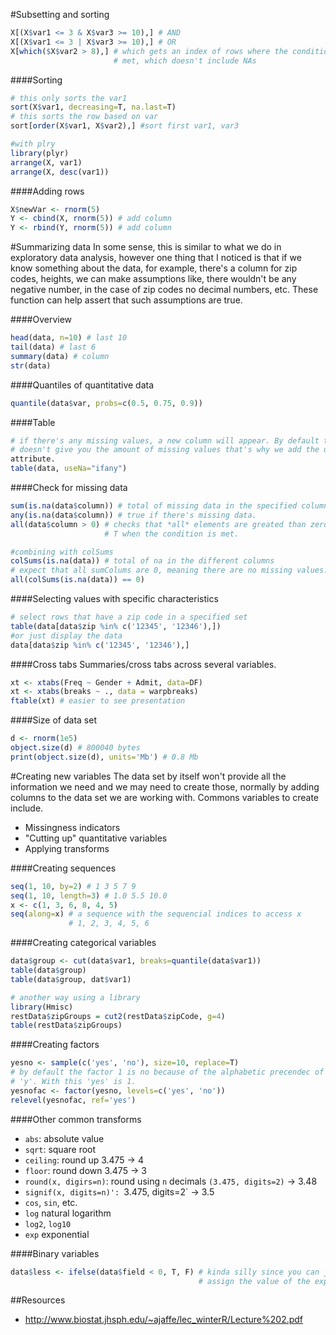 #Subsetting and sorting
```R
X[(X$var1 <= 3 & X$var3 >= 10),] # AND
X[(X$var1 <= 3 | X$var3 >= 10),] # OR
X[which($X$var2 > 8),] # which gets an index of rows where the condition is
                       # met, which doesn't include NAs
```

####Sorting
```R
# this only sorts the var1
sort(X$var1, decreasing=T, na.last=T)
# this sorts the row based on var
sort[order(X$var1, X$var2),] #sort first var1, var3

#with plry
library(plyr)
arrange(X, var1)
arrange(X, desc(var1))
```

####Adding rows
```R
X$newVar <- rnorm(5)
Y <- cbind(X, rnorm(5)) # add column
Y <- rbind(Y, rnorm(5)) # add column
```

#Summarizing data
In some sense, this is similar to what we do in exploratory data analysis,
however one thing that I noticed is that if we know something about the data,
for example, there's a column for zip codes, heights, we can make assumptions
like, there wouldn't be any negative number, in the case of zip codes no
decimal numbers, etc. These function can help assert that such assumptions are
true.

####Overview
```R
head(data, n=10) # last 10
tail(data) # last 6
summary(data) # column
str(data)
```

####Quantiles of quantitative data
```R
quantile(data$var, probs=c(0.5, 0.75, 0.9))
```

####Table
```R
# if there's any missing values, a new column will appear. By default table
# doesn't give you the amount of missing values that's why we add the useNa
attribute.
table(data, useNa="ifany")
```

####Check for missing data
```R
sum(is.na(data$column)) # total of missing data in the specified column.
any(is.na(data$column)) # true if there's missing data.
all(data$column > 0) # checks that *all* elements are greated than zero
                     # T when the condition is met.

#combining with colSums
colSums(is.na(data)) # total of na in the different columns
# expect that all sumColums are 0, meaning there are no missing values.
all(colSums(is.na(data)) == 0)
```

####Selecting values with specific characteristics
```R
# select rows that have a zip code in a specified set
table(data[data$zip %in% c('12345', '12346'),])
#or just display the data
data[data$zip %in% c('12345', '12346'),]
```

####Cross tabs
Summaries/cross tabs across several variables.
```R
xt <- xtabs(Freq ~ Gender + Admit, data=DF)
xt <- xtabs(breaks ~ ., data = warpbreaks)
ftable(xt) # easier to see presentation
```

####Size of data set
```R
d <- rnorm(1e5)
object.size(d) # 800040 bytes
print(object.size(d), units='Mb') # 0.8 Mb
```

#Creating new variables
The data set by itself won't provide all the information we need and we may need
to create those, normally by adding columns to the data set we are working
with. Commons variables to create include.

- Missingness indicators
- "Cutting up" quantitative variables
- Applying transforms

####Creating sequences
```R
seq(1, 10, by=2) # 1 3 5 7 9
seq(1, 10, length=3) # 1.0 5.5 10.0
x <- c(1, 3, 6, 8, 4, 5)
seq(along=x) # a sequence with the sequencial indices to access x
             # 1, 2, 3, 4, 5, 6
```

####Creating categorical variables
```R
data$group <- cut(data$var1, breaks=quantile(data$var1))
table(data$group)
table(data$group, dat$var1)

# another way using a library
library(Hmisc)
restData$zipGroups = cut2(restData$zipCode, g=4)
table(restData$zipGroups)
```

####Creating factors
```R
yesno <- sample(c('yes', 'no'), size=10, replace=T)
# by default the factor 1 is no because of the alphabetic precendec of 'n' over
# 'y'. With this 'yes' is 1.
yesnofac <- factor(yesno, levels=c('yes', 'no'))
relevel(yesnofac, ref='yes')
```

####Other common transforms
- `abs`: absolute value
- `sqrt`: square root
- `ceiling`: round up 3.475 -> 4
- `floor`: round down 3.475 -> 3
- `round(x, digirs=n)`: round using `n` decimals `(3.475, digits=2)` -> 3.48
- `signif(x, digits=n)': `3.475, digits=2` -> 3.5
- `cos`, `sin`, etc.
- `log` natural logarithm
- `log2`, `log10`
- `exp` exponential

####Binary variables
```R
data$less <- ifelse(data$field < 0, T, F) # kinda silly since you can just
                                          # assign the value of the expression
```



##Resources
- http://www.biostat.jhsph.edu/~ajaffe/lec_winterR/Lecture%202.pdf
